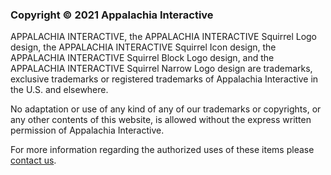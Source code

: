 ### Copyright © 2021 Appalachia Interactive​

APPALACHIA INTERACTIVE, the APPALACHIA INTERACTIVE Squirrel Logo design, the APPALACHIA INTERACTIVE Squirrel Icon design, the APPALACHIA INTERACTIVE Squirrel Block Logo design, and the APPALACHIA INTERACTIVE Squirrel Narrow Logo design are trademarks, exclusive trademarks or registered trademarks of Appalachia Interactive in the U.S. and elsewhere.

No adaptation or use of any kind of any of our trademarks or copyrights, or any other contents of this website, is allowed without the express written permission of Appalachia Interactive.

For more information regarding the authorized uses of these items please [contact us](mailto:brand@appalachiainteractive.com).
